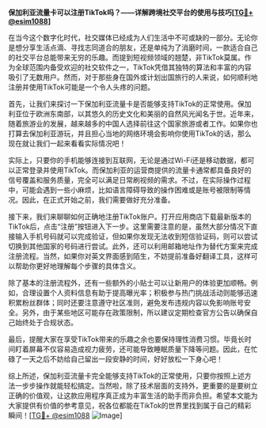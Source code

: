 **保加利亚流量卡可以注册TikTok吗？——详解跨境社交平台的使用与技巧[[TG💪+ @esim1088](https://t.me/s/esim1088)]**

在当今这个数字化时代，社交媒体已经成为人们生活中不可或缺的一部分。无论你是想分享生活点滴、寻找志同道合的朋友，还是单纯为了消磨时间，一款适合自己的社交平台总能带来无穷的乐趣。而提到短视频领域的翘楚，非TikTok莫属。作为全球范围内备受欢迎的社交软件之一，TikTok凭借其独特的算法和丰富的内容吸引了无数用户。然而，对于那些身在国外或计划出国旅行的人来说，如何顺利地注册并使用TikTok可能是一个令人头疼的问题。

首先，让我们来探讨一下保加利亚流量卡是否能够支持TikTok的正常使用。保加利亚位于欧洲东南部，以其悠久的历史文化和美丽的自然风光闻名于世。近年来，随着旅游业的发展，越来越多的中国人选择前往这个国家旅游或者工作。如果你也打算去保加利亚游玩，并且担心当地的网络环境会影响你使用TikTok的话，那么现在就让我们一起来看看实际情况吧！

实际上，只要你的手机能够连接到互联网，无论是通过Wi-Fi还是移动数据，都可以正常登录并使用TikTok。而保加利亚的运营商提供的流量卡通常都具备良好的信号覆盖和服务质量，完全可以满足日常刷视频的需求。不过，在实际操作过程中，可能会遇到一些小麻烦，比如语言障碍导致的操作困难或是账号被限制等情况。因此，在正式开始之前，我们需要做好充分准备。

接下来，我们来聊聊如何正确地注册TikTok账户。打开应用商店下载最新版本的TikTok后，点击“注册”按钮进入下一步。这里需要注意的是，虽然大部分情况下直接输入手机号码就可以完成验证，但如果你发现无法收到短信验证码，则可以尝试切换到其他国家的号码进行尝试。此外，还可以利用邮箱地址作为替代方案来完成注册流程。当然，如果你对英文界面感到陌生，不妨提前准备好翻译工具，这样可以帮助你更好地理解每个步骤的具体含义。

除了基本的注册流程外，还有一些额外的小贴士可以让新用户的体验更加顺畅。例如，合理设置个人资料信息有助于提高曝光率；积极参与热门挑战活动则能够迅速积累粉丝群体；同时还要注意遵守社区准则，避免发布违规内容以免影响账号安全。另外，由于某些地区可能存在政策限制，所以建议定期检查官方公告以确保自己始终处于合规状态。

最后，提醒大家在享受TikTok带来的乐趣之余也要保持理性消费习惯。毕竟长时间盯着屏幕不仅容易造成视力疲劳，还可能导致睡眠质量下降等问题。因此，在忙碌了一天之后不妨给自己留出一段安静的时间，好好放松一下身心吧！

综上所述，保加利亚流量卡完全能够支持TikTok的正常使用，只要你按照上述方法一步步操作就能轻松搞定。当然啦，除了技术层面的支持外，更重要的是要树立正确的价值观，让这款应用程序真正成为丰富生活的助手而非负担。希望本文能为大家提供有价值的参考意见，祝各位都能在TikTok的世界里找到属于自己的精彩瞬间！[[TG💪+ @esim1088](https://t.me/s/esim1088) ![Image](https://i.postimg.cc/4NQfJmqS/Snipaste-2025-05-13-00-14-12.png)]